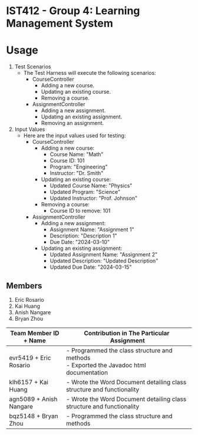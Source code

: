 # IST412 - Group 4: Learning Management System

# Usage
1. Test Scenarios
    * The Test Harness will execute the following scenarios:
        * CourseController
            * Adding a new course.
            * Updating an existing course.
            * Removing a course.
        * AssignmentController
            * Adding a new assignment.
            * Updating an existing assignment.
            * Removing an assignment.
2. Input Values
    * Here are the input values used for testing:
        * CourseController
            * Adding a new course:
                * Course Name: "Math"
                * Course ID: 101
                * Program: "Engineering"
                * Instructor: "Dr. Smith"
            * Updating an existing course:
                * Updated Course Name: "Physics"
                * Updated Program: "Science"
                * Updated Instructor: "Prof. Johnson"
            * Removing a course:
                * Course ID to remove: 101
        * AssignmentController
            * Adding a new assignment:
                * Assignment Name: "Assignment 1"
                * Description: "Description 1"
                * Due Date: "2024-03-10"
            * Updating an existing assignment:
                * Updated Assignment Name: "Assignment 2"
                * Updated Description: "Updated Description"
                * Updated Due Date: "2024-03-15"

## Members

1. Eric Rosario
2. Kai Huang
3. Anish Nangare
4. Bryan Zhou

| Team Member ID + Name   |  Contribution in The Particular  Assignment                                                |
| ----------------------- |  ----------------------------------------------------------------------------------------- |
| evr5419 + Eric Rosario  | - Programmed the class structure and methods<br>- Exported the Javadoc html documentation |
| klh6157 + Kai Huang     | - Wrote the Word Document detailing class structure and functionality                     |
| agn5089 + Anish Nangare | - Wrote the Word Document detailing class structure and functionality                     |
| bqz5148 + Bryan Zhou    | - Programmed the class structure and methods                                              |

